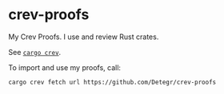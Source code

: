 # crev-proofs

My Crev Proofs. I use and review Rust crates.

See [`cargo crev`](https://github.com/dpc/crev/tree/master/cargo-crev).

To import and use my proofs, call:

```
cargo crev fetch url https://github.com/Detegr/crev-proofs
```
